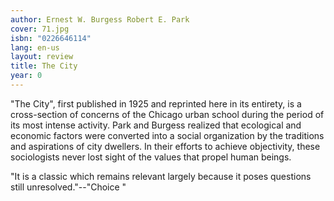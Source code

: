 ```yaml
---
author: Ernest W. Burgess Robert E. Park
cover: 71.jpg
isbn: "0226646114"
lang: en-us
layout: review
title: The City
year: 0
---
```


"The City", first published in 1925 and reprinted here in its entirety, is a cross-section of concerns of the Chicago urban school during the period of its most intense activity. Park and Burgess realized that ecological and economic factors were converted into a social organization by the traditions and aspirations of city dwellers. In their efforts to achieve objectivity, these sociologists never lost sight of the values that propel human beings.

"It is a classic which remains relevant largely because it poses questions still unresolved."--"Choice "
